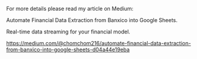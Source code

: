 For more details please read my article on Medium:
 
Automate Financial Data Extraction from Banxico into Google Sheets.

Real-time data streaming for your financial model.

https://medium.com/@chomchom216/automate-financial-data-extraction-from-banxico-into-google-sheets-d04a44e19eba
